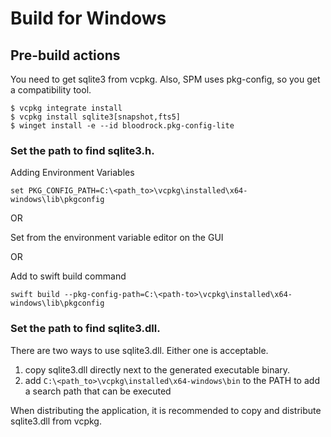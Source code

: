 Build for Windows
===============

## Pre-build actions

You need to get sqlite3 from vcpkg. Also, SPM uses pkg-config, so you get a compatibility tool.

```
$ vcpkg integrate install
$ vcpkg install sqlite3[snapshot,fts5]
$ winget install -e --id bloodrock.pkg-config-lite
```

### Set the path to find sqlite3.h.

Adding Environment Variables
```
set PKG_CONFIG_PATH=C:\<path_to>\vcpkg\installed\x64-windows\lib\pkgconfig
```

OR

Set from the environment variable editor on the GUI

 OR

Add to swift build command
 ```
 swift build --pkg-config-path=C:\<path-to>\vcpkg\installed\x64-windows\lib\pkgconfig
 ```

### Set the path to find sqlite3.dll.

There are two ways to use sqlite3.dll. Either one is acceptable.

 1. copy sqlite3.dll directly next to the generated executable binary.
 2. add `C:\<path_to>\vcpkg\installed\x64-windows\bin` to the PATH to add a search path that can be executed

 When distributing the application, it is recommended to copy and distribute sqlite3.dll from vcpkg.
